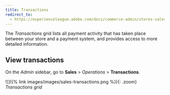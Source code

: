 ```yaml
---
title: Transactions
redirect_to:
  - https://experienceleague.adobe.com/docs/commerce-admin/stores-sales/order-management/transactions.html
---
```


The _Transactions_ grid lists all payment activity that has taken place between your store and a payment system, and provides access to more detailed information.

## View transactions

On the _Admin_ sidebar, go to **Sales** > _Operations_ > **Transactions**.

![]({% link images/images/sales-transactions.png %}){: .zoom}
_Transactions grid_
